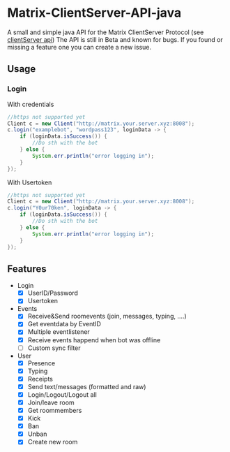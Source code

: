
# Matrix-ClientServer-API-java
A small and simple java API for the Matrix ClientServer Protocol (see [clientServer api](https://matrix.org/docs/spec/client_server/latest))
The API is still in Beta and known for bugs. If you found or missing a feature one you can create a new issue.


## Usage

### Login
With credentials
```java
//https not supported yet
Client c = new Client("http://matrix.your.server.xyz:8008");  
c.login("examplebot", "wordpass123", loginData -> {  
	if (loginData.isSuccess()) {    
		//Do sth with the bot
	} else {  
		System.err.println("error logging in");  
	}
});
```
With Usertoken
```java
//https not supported yet
Client c = new Client("http://matrix.your.server.xyz:8008");  
c.login("Y0ur70ken", loginData -> {  
	if (loginData.isSuccess()) {    
		//Do sth with the bot
	} else {  
		System.err.println("error logging in");  
	}
});
```

## Features

- Login
	-	[x] UserID/Password
	-	[x] Usertoken
	
- Events
	-	[x] Receive&Send roomevents (join, messages, typing, ....)
	-	[x] Get eventdata by EventID
	-	[x] Multiple eventlistener
	-	[x] Receive events happend when bot was offline
	-	[ ] Custom sync filter
- User
    -	[x] Presence
	-	[x] Typing
	-	[x] Receipts
	-	[x] Send text/messages (formatted and raw)
	-	[x] Login/Logout/Logout all
	-	[x] Join/leave room
	-	[x] Get roommembers
	-	[x] Kick
	-	[x] Ban
	-	[x] Unban
	-	[x] Create new room

